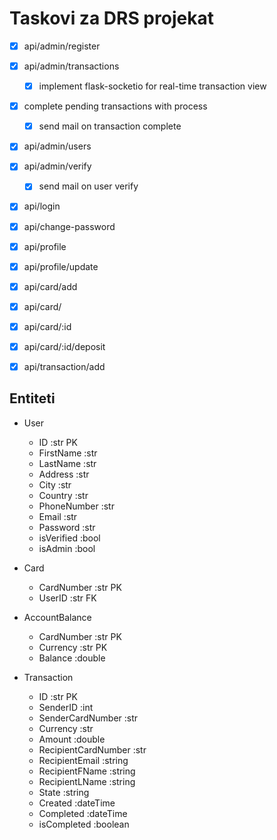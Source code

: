 # Taskovi za DRS projekat



 - [X] api/admin/register
 - [X] api/admin/transactions
    - [X] implement flask-socketio for real-time transaction view
 - [X] complete pending transactions with process
    - [X] send mail on transaction complete
 - [X] api/admin/users
 - [X] api/admin/verify
    - [X] send mail on user verify
 - [X] api/login
 - [X] api/change-password
 - [X] api/profile
 - [X] api/profile/update
 - [X] api/card/add
 - [X] api/card/
 - [X] api/card/:id
 - [X] api/card/:id/deposit
 - [X] api/transaction/add
 


## Entiteti

 - User
   - ID             :str PK
   - FirstName      :str
   - LastName       :str
   - Address        :str
   - City           :str
   - Country        :str
   - PhoneNumber    :str
   - Email          :str
   - Password       :str
   - isVerified     :bool
   - isAdmin        :bool


 - Card
   - CardNumber     :str PK
   - UserID         :str FK


 - AccountBalance
   - CardNumber     :str PK
   - Currency       :str PK
   - Balance        :double

 - Transaction
   - ID                     :str PK
   - SenderID               :int 
   - SenderCardNumber       :str 
   - Currency               :str
   - Amount                 :double
   - RecipientCardNumber    :str
   - RecipientEmail         :string
   - RecipientFName         :string
   - RecipientLName         :string
   - State                  :string
   - Created                :dateTime
   - Completed              :dateTime
   - isCompleted            :boolean
